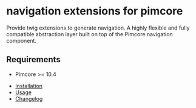# navigation extensions for pimcore

Provide twig extensions to generate navigation.
A highly flexible and fully compatible abstraction layer built on top of the Pimcore navigation component.

## Requirements

* Pimcore >= 10.4

- [Installation](./docs/installation.md)
- [Usage](./docs/usage.md)
- [Changelog](./CHANGELOG.md)
